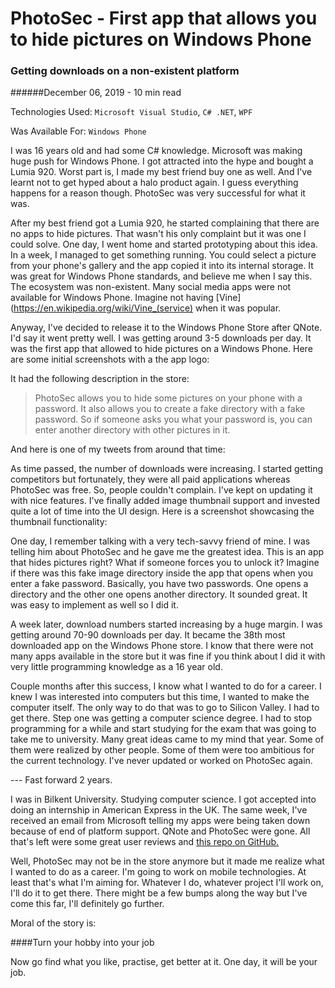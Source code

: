 <MetaDecorator description="Getting downloads on a non-existent platform" title="CK - PhotoSec" />

# PhotoSec - First app that allows you to hide pictures on Windows Phone

### Getting downloads on a non-existent platform

######December 06, 2019 - 10 min read

Technologies Used: `Microsoft Visual Studio`, `C# .NET`, `WPF`

Was Available For: `Windows Phone`
     
 I was 16 years old and had some C# knowledge. Microsoft was making huge push for Windows Phone. I got attracted into the
 hype and bought a Lumia 920. Worst part is, I made my best friend buy one as well. And I've learnt not to get hyped
 about a halo product again. I guess everything happens for a reason though. PhotoSec was very successful for what it was.
 
 After my best friend got a Lumia 920, he started complaining that there are no apps to
 hide pictures. That wasn't his only complaint but it was one I could solve. One day, I went home and
 started prototyping about this idea. In a week, I managed to get something running. You could select a picture from your
 phone's gallery and the app copied it into its internal storage. It was great for Windows Phone standards, and believe me
 when I say this. The ecosystem was non-existent. Many social media apps were not available for Windows Phone.
 Imagine not having [Vine](https://en.wikipedia.org/wiki/Vine_(service) when it was popular.
 
 Anyway, I've decided to release it to the Windows Phone Store after QNote. I'd say it went pretty well. I was getting
 around 3-5 downloads per day. It was the first app that allowed to hide pictures on a Windows Phone. Here are some initial
  screenshots with a the app logo:

 <MediaCarousel folder="photoSec" images="appIcon.png,screenshot1.png,screenshot3.png"/>
 
 It had the following description in the store:
 
 >PhotoSec allows you to hide some pictures on your phone with a password. It also allows you to create a fake 
  directory with a fake password. So if someone asks you what your password is, you can enter another directory
  with other pictures in it.

And here is one of my tweets from around that time:

 <MediaCarousel folder="photoSec" images="photoSecTweet.png"/>
 
As time passed, the number of downloads were increasing. I started getting competitors but fortunately, they were all paid
applications whereas PhotoSec was free. So, people couldn't complain. I've kept on updating it with nice features. I've
finally added image thumbnail support and invested quite a lot of time into the UI design. Here is a screenshot showcasing
the thumbnail functionality:

 <MediaCarousel folder="photoSec" images="screenshot2.png"/>

One day, I remember talking with a very tech-savvy friend of mine. I was telling him about PhotoSec and he gave
me the greatest idea. This is an app that hides pictures right? What if someone forces you to unlock it? Imagine if there was
this fake image directory inside the app that opens when you enter a fake password. Basically, you have two passwords. One opens
a directory and the other one opens another directory. It sounded great. It was easy to implement as well so I did it.

 <MediaCarousel folder="photoSec" images="screenshot4.png,screenshot5.png,screenshot6.png"/>

A week later, download numbers started increasing by a huge margin. I was getting around 70-90 downloads per day. It became
the 38th most downloaded app on the Windows Phone store. I know that there were not many apps available in the store but
it was fine if you think about I did it with very little programming knowledge as a 16 year old.

 <MediaCarousel folder="photoSec" images="photoSecDownloads.png"/>

Couple months after this success, I know what I wanted to do for a career. I knew I was interested into computers but
this time, I wanted to make the computer itself. The only way to do that was to go to Silicon Valley. I had to get there.
Step one was getting a computer science degree.  I had to stop programming for a while and start studying for the exam
that was going to take me to university. Many great ideas came to my mind that year. Some of them were realized by other
people. Some of them were too ambitious for the current technology. I've never updated or worked on PhotoSec again.

 --- Fast forward 2 years.

 I was in Bilkent University. Studying computer science. I got accepted into doing an internship in American Express in the
 UK. The same week, I've received an email from Microsoft telling my apps were being taken down because of end of platform support.
 QNote and PhotoSec were gone. All that's left were some great user reviews and [this repo on GitHub.](https://github.com/celikkoseoglu/PhotoSec-WindowsPhone)

 Well, PhotoSec may not be in the store anymore but it made me realize what I wanted to do as a career. I'm going to work on
 mobile technologies. At least that's what I'm aiming for. Whatever I do, whatever project I'll work on, I'll do it to get
 there. There might be a few bumps along the way but I've come this far, I'll definitely go further.

 Moral of the story is:

 ####Turn your hobby into your job

 Now go find what you like, practise, get better at it. One day, it will be your job.